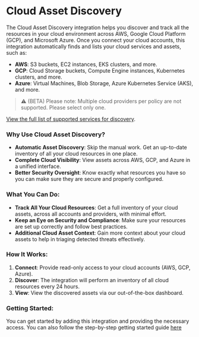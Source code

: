 # Cloud Asset Discovery

The Cloud Asset Discovery integration helps you discover and track all the resources in your cloud environment across AWS, Google Cloud Platform (GCP), and Microsoft Azure. Once you connect your cloud accounts, this integration automatically finds and lists your cloud services and assets, such as:

- **AWS**: S3 buckets, EC2 instances, EKS clusters, and more.
- **GCP**: Cloud Storage buckets, Compute Engine instances, Kubernetes clusters, and more.
- **Azure**: Virtual Machines, Blob Storage, Azure Kubernetes Service (AKS), and more.

> ⚠️ (BETA) Please note: Multiple cloud providers per policy are not supported. Please select only one.

[View the full list of supported services for discovery](https://github.com/elastic/cloudbeat/blob/main/internal/Discovery/ASSETS.md).

### Why Use Cloud Asset Discovery?

- **Automatic Asset Discovery**: Skip the manual work. Get an up-to-date inventory of all your cloud resources in one place.
- **Complete Cloud Visibility**: View assets across AWS, GCP, and Azure in a unified interface.
- **Better Security Oversight**: Know exactly what resources you have so you can make sure they are secure and properly configured.

### What You Can Do:

- **Track All Your Cloud Resources**: Get a full inventory of your cloud assets, across all accounts and providers, with minimal effort.
- **Keep an Eye on Security and Compliance**: Make sure your resources are set up correctly and follow best practices.
- **Additional Cloud Asset Context**: Gain more context about your cloud assets to help in triaging detected threats effectively.

### How It Works:

1. **Connect**: Provide read-only access to your cloud accounts (AWS, GCP, Azure).
2. **Discover**: The integration will perform an inventory of all cloud resources every 24 hours.
3. **View**: View the discovered assets via our out-of-the-box dashboard.

### Getting Started:

You can get started by adding this integration and providing the necessary access. You can also follow the step-by-step getting started guide [here](https://ela.st/cloud-asset-inventory-guide)
